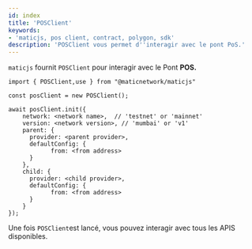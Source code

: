 ```yaml
---
id: index
title: 'POSClient'
keywords:
- 'maticjs, pos client, contract, polygon, sdk'
description: 'POSClient vous permet d''interagir avec le pont PoS.'
---
```


`maticjs` fournit `POSClient` pour interagir avec le Pont **POS.**

```
import { POSClient,use } from "@maticnetwork/maticjs"

const posClient = new POSClient();

await posClient.init({
    network: <network name>,  // 'testnet' or 'mainnet'
    version: <network version>, // 'mumbai' or 'v1'
    parent: {
      provider: <parent provider>,
      defaultConfig: {
            from: <from address>
      }
    },
    child: {
      provider: <child provider>,
      defaultConfig: {
            from: <from address>
      }
    }
});

```

Une fois `POSClient`est lancé, vous pouvez interagir avec tous les APIS disponibles.
